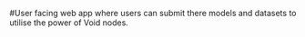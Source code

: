 #User facing web app where users can submit there models and datasets to utilise the power of Void nodes.